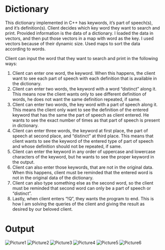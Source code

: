 # Dictionary

This dictionary implemented in C++ has keywords, it’s part of speech(s), and it’s definition(s). Client decides which key word they want to search and print. Provided information is the data of a dictionary. I loaded the data in vectors, and then put those vectors in a map with word as the key. I used vectors because of their dynamic size. Used maps to sort the data according to words. 

Client can input the word that they want to search and print in the following ways:

1. Client can enter one word, the keyword. When this happens, the client want to see each part of speech with each definition that is available in the dictionary.
2. Client can enter two words, the keyword with a word “distinct” along it. This means now the client wants only to see different definition of words, he does not want the same definition repeated, if same.
3. Client can enter two words, the key word with a part of speech along it. This means the client only want to see the definition of the entered keyword that has the same the part of speech as client entered. He wants to see the exact number of times as that part of speech is present in dictionary.
4. Client can enter three words, the keyword at first place, the part of speech at second place, and
“distinct” at third place. This means that client wants to see the keyword of the entered type of part of speech and whose definition should not be repeated, if same.
5. Client can enter the keyword in any order of uppercase and lowercase characters of the keyword, but he wants to see the proper keyword in the output.
6. Client can also enter those keywords, that are not in the original data. When this happens, client must be reminded that the entered word is not in the original data of the dictionary.
7. Client can also type something else as the second word, so the client must be reminded that second word can only be a part of speech or “distinct”.
8. Lastly, when client enters “!Q”, they wants the program to end. This is how I am solving the queries of the client and giving the result as desired by our beloved client.

# Output

![Picture1](https://user-images.githubusercontent.com/78123335/162883738-473b2783-2dcb-4bcd-8e3c-ddd6b59f57c4.jpg)
![Picture2](https://user-images.githubusercontent.com/78123335/162883748-095cea98-1aee-44d3-aaac-133b9e1749fd.jpg)
![Picture3](https://user-images.githubusercontent.com/78123335/162883791-abdf7115-a82a-4aee-a8f4-bcf55c929805.jpg)
![Picture4](https://user-images.githubusercontent.com/78123335/162883802-745445ac-1379-40ba-ad86-47b11efa91f3.jpg)
![Picture5](https://user-images.githubusercontent.com/78123335/162883811-dfcf3a3c-b36e-4abf-a203-09598b133504.jpg)
![Picture6](https://user-images.githubusercontent.com/78123335/162883816-1d76a31d-ccd5-4efd-a1ef-0cb02005c03e.jpg)


